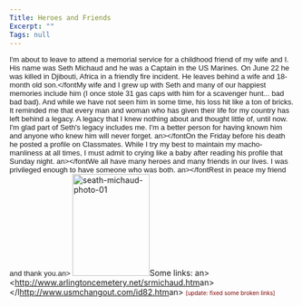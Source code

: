 ```yaml
---
Title: Heroes and Friends
Excerpt: ""
Tags: null
---
```

<font face="Arial" size="2">I'm about to leave to attend a memorial service for a childhood friend of my wife and I. His name was Seth Michaud and he was a Captain in the US Marines. On June 22 he was killed in Djibouti, Africa in a friendly fire incident. He leaves behind a wife and 18-month old son.</fontMy wife and I grew up with Seth and many of our happiest memories include him (I once stole 31 gas caps with him for a scavenger hunt... bad bad bad). And while we have not seen him in some time, his loss hit like a ton of bricks. It reminded me that every man and woman who has given their life for my country has left behind a legacy. A legacy that I knew nothing about and thought little of, until now. I'm glad part of Seth's legacy includes me. I'm a better person for having known him and anyone who knew him will never forget. an></fontOn the Friday before his death he posted a profile on Classmates. While I try my best to maintain my macho-manliness at all times, I must admit to crying like a baby after reading his profile that Sunday night. an></fontWe all have many heroes and many friends in our lives. I was privileged enough to have someone who was both. an></fontRest in peace my friend and thank you.an></font>
  <a href="http://weblogs.asp.net/blogs/mlafleur/WindowsLiveWriter/HeroesandFriends_CBB8/seath-michaud-photo-01_2.jpg"><img style="border-top-width: 0px; border-left-width: 0px; border-bottom-width: 0px; border-right-width: 0px" height="180" alt="seath-michaud-photo-01" src="http://weblogs.asp.net/blogs/mlafleur/WindowsLiveWriter/HeroesandFriends_CBB8/seath-michaud-photo-01_thumb.jpg" width="136" border="0" /></a>Some links: an></font>
  <<a href="http://www.arlingtoncemetery.net/srmichaud.htm">http://www.arlingtoncemetery.net/srmichaud.htm</a>an></font> </l<a href="http://www.usmchangout.com/id82.htm">http://www.usmchangout.com/id82.htm</a>an></font> </li> </ul>  <font color="#800000" size="1">[update: fixed some broken links]</font>
